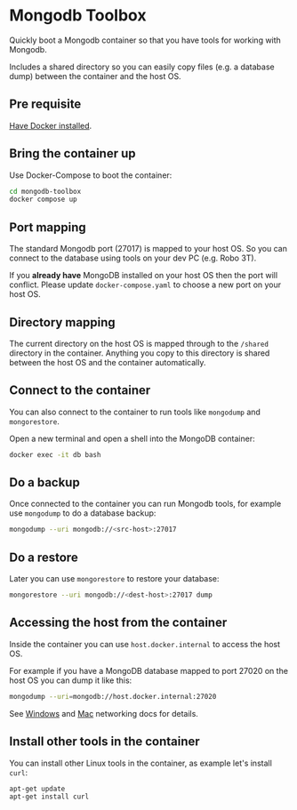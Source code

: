 # Mongodb Toolbox

Quickly boot a Mongodb container so that you have tools for working with Mongodb.

Includes a shared directory so you can easily copy files (e.g. a database dump) between the container and the host OS.

## Pre requisite

[Have Docker installed](https://www.docker.com/products/docker-desktop).

## Bring the container up

Use Docker-Compose to boot the container:

```bash
cd mongodb-toolbox
docker compose up
```

## Port mapping

The standard Mongodb port (27017) is mapped to your host OS. So you can connect to the database using tools on your dev PC (e.g. Robo 3T).

If you **already have** MongoDB installed on your host OS then the port will conflict. Please update `docker-compose.yaml` to choose a new port on your host OS.

## Directory mapping

The current directory on the host OS is mapped through to the `/shared` directory in the container. Anything you copy to this directory is shared between the host OS and the container automatically.

## Connect to the container

You can also connect to the container to run tools like `mongodump` and `mongorestore`.

Open a new terminal and open a shell into the MongoDB container:

```bash
docker exec -it db bash
```

## Do a backup

Once connected to the container you can run Mongodb tools, for example use `mongodump` to do a database backup:

```bash
mongodump --uri mongodb://<src-host>:27017
```
## Do a restore

Later you can use `mongorestore` to restore your database:

```bash
mongorestore --uri mongodb://<dest-host>:27017 dump
```

## Accessing the host from the container

Inside the container you can use `host.docker.internal` to access the host OS.

For example if you have a MongoDB database mapped to port 27020 on the host OS you can dump it like this:

```bash
mongodump --uri=mongodb://host.docker.internal:27020
```

See [Windows](https://docs.docker.com/docker-for-windows/networking/#i-want-to-connect-from-a-container-to-a-service-on-the-host) and [Mac](https://docs.docker.com/docker-for-mac/networking/#i-want-to-connect-from-a-container-to-a-service-on-the-host) networking docs for details. 

## Install other tools in the container

You can install other Linux tools in the container, as example let's install `curl`:

```bash
apt-get update
apt-get install curl
```



